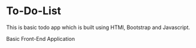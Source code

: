 # To-Do-List

This is basic todo app which is built using HTMl, Bootstrap and Javascript.

Basic Front-End Application
